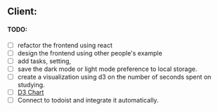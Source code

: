 ## Client:

#### TODO:

- [ ] refactor the frontend using react
- [ ] design the frontend using other people's example
- [ ] add tasks, setting,
- [ ] save the dark mode or light mode preference to local storage.
- [ ] create a visualization using d3 on the number of seconds spent on studying.
- [ ] [D3 Chart](https://d3-graph-gallery.com/graph/connectedscatter_legend.html)
- [ ] Connect to todoist and integrate it automatically.
